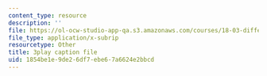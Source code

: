 ```yaml
---
content_type: resource
description: ''
file: https://ol-ocw-studio-app-qa.s3.amazonaws.com/courses/18-03-differential-equations-spring-2010/1854be1e9de26df7ebe67a6624e2bbcd_2SuTN8rpe4I.srt
file_type: application/x-subrip
resourcetype: Other
title: 3play caption file
uid: 1854be1e-9de2-6df7-ebe6-7a6624e2bbcd
---
```

